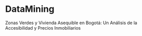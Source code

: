 # DataMining
Zonas Verdes y Vivienda Asequible en Bogotá: Un Análisis de la Accesibilidad y Precios Inmobiliarios
